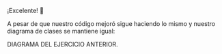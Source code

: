 ¡Excelente! :tada:

A pesar de que nuestro código mejoró sigue haciendo lo mismo y nuestro diagrama de clases se mantiene igual: 

DIAGRAMA DEL EJERCICIO ANTERIOR.